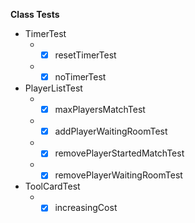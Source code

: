 **Class Tests**

* TimerTest
    * - [x] resetTimerTest
    * - [x] noTimerTest
* PlayerListTest
    * - [x] maxPlayersMatchTest
    * - [x] addPlayerWaitingRoomTest
    * - [x] removePlayerStartedMatchTest
    * - [x] removePlayerWaitingRoomTest
* ToolCardTest
    * - [x] increasingCost
